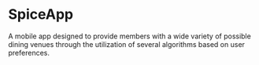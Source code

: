 # SpiceApp
A mobile app designed to provide members with a wide variety of possible dining venues through the utilization of several algorithms based on user preferences.
